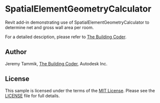 # SpatialElementGeometryCalculator

Revit add-in demonstrating use of SpatialElementGeometryCalculator to determine net and gross wall area per room.

For a detailed desciption, please refer to
[The Building Coder](http://thebuildingcoder.typepad.com).


## Author

Jeremy Tammik, [The Building Coder](http://thebuildingcoder.typepad.com), Autodesk Inc.


## License

This sample is licensed under the terms of the [MIT License](http://opensource.org/licenses/MIT). Please see the [LICENSE](LICENSE) file for full details.
